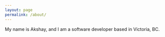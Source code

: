 ```yaml
---
layout: page
permalink: /about/
---
```


My name is Akshay, and I am a software developer based in Victoria, BC. 